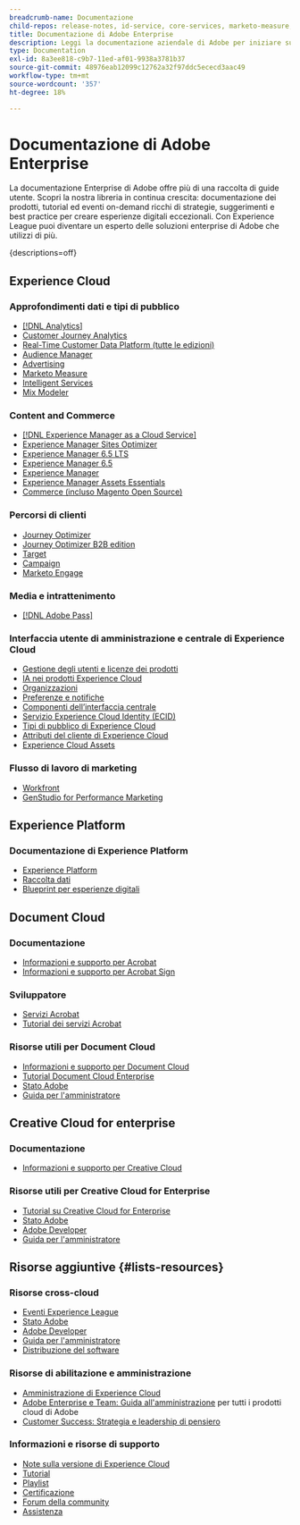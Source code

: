 ```yaml
---
breadcrumb-name: Documentazione
child-repos: release-notes, id-service, core-services, marketo-measure, deliverability-learn, dynamic-media-developer-resources, dynamic-media-classic, journeys
title: Documentazione di Adobe Enterprise
description: Leggi la documentazione aziendale di Adobe per iniziare subito a utilizzare il software Adobe, sfruttare le conoscenze esistenti e diventare un utente esperto. Accedi a guide, tutorial, playlist e note sulla versione per le soluzioni Adobe Enterprise su Experience Cloud, Experience Platform, Document Cloud e Creative Cloud for enterprise.
type: Documentation
exl-id: 8a3ee818-c9b7-11ed-af01-9938a3781b37
source-git-commit: 48976eab12099c12762a32f97ddc5ececd3aac49
workflow-type: tm+mt
source-wordcount: '357'
ht-degree: 18%

---
```



# Documentazione di Adobe Enterprise

La documentazione Enterprise di Adobe offre più di una raccolta di guide utente. Scopri la nostra libreria in continua crescita: documentazione dei prodotti, tutorial ed eventi on-demand ricchi di strategie, suggerimenti e best practice per creare esperienze digitali eccezionali. Con Experience League puoi diventare un esperto delle soluzioni enterprise di Adobe che utilizzi di più.

{descriptions=off}

## Experience Cloud

### Approfondimenti dati e tipi di pubblico

+ [[!DNL Analytics]](analytics.md)
+ [Customer Journey Analytics](customer-journey-analytics.md)
+ [Real-Time Customer Data Platform (tutte le edizioni)](real-time-customer-data-platform.md)
+ [Audience Manager](audience-manager.md)
+ [Advertising](advertising.md)
+ [Marketo Measure](marketo-measure.md)
+ [Intelligent Services](intelligent-services.md)
+ [Mix Modeler](mix-modeler.md)

### Content and Commerce

+ [[!DNL Experience Manager as a Cloud Service]](experience-manager-cloud-service.md)
+ [Experience Manager Sites Optimizer](https://experienceleague.adobe.com/en/docs/experience-manager-sites-optimizer/content/home)
+ [Experience Manager 6.5 LTS](experience-manager-65-lts.md)
+ [Experience Manager 6.5](experience-manager-65.md)
+ [Experience Manager ](experience-manager-release-information#/help/using/aem-previous-versions.md)
+ [Experience Manager Assets Essentials](experience-manager-assets-essentials#help)
+ [Commerce (incluso Magento Open Source)](commerce.md)

### Percorsi di clienti

+ [Journey Optimizer](journey-optimizer.md)
+ [Journey Optimizer B2B edition](journey-optimizer-b2b.md)
+ [Target](target.md)
+ [Campaign](campaign.md)
+ [Marketo Engage](marketo-engage.md)

### Media e intrattenimento

+ [[!DNL Adobe Pass]](pass.md)

### Interfaccia utente di amministrazione e centrale di Experience Cloud

+ [Gestione degli utenti e licenze dei prodotti](core-services#/help/interface/administration/admin-console.md)
+ [IA nei prodotti Experience Cloud](core-services#/help/interface/features/generative-ai.md)
+ [Organizzazioni](core-services#/help/interface/administration/organizations.md)
+ [Preferenze e notifiche](core-services#/help/interface/features/account-preferences.md)
+ [Componenti dell’interfaccia centrale](core-services#interface)
+ [Servizio Experience Cloud Identity (ECID)](id-service#using)
+ [Tipi di pubblico di Experience Cloud](core-services#/help/interface/services/audiences/overview.md)
+ [Attributi del cliente di Experience Cloud](core-services#/help/interface/services/customer-attributes/attributes.md)
+ [Experience Cloud Assets](core-services#/help/interface/services/assets/experience-cloud-assets.md)

### Flusso di lavoro di marketing

+ [Workfront](workfront.md)
+ [GenStudio for Performance Marketing](genstudio-for-performance-marketing.md)

<!--
+ [Workfront Tutorials](workfront-learn#tutorials-workfront)
-->

## Experience Platform

### Documentazione di Experience Platform

+ [Experience Platform](experience-platform.md)
+ [Raccolta dati](data-collection.md)
+ [Blueprint per esperienze digitali](blueprints-learn#architecture)

## Document Cloud

### Documentazione

+ [Informazioni e supporto per Acrobat](https://helpx.adobe.com/support/acrobat.html)
+ [Informazioni e supporto per Acrobat Sign](https://helpx.adobe.com/support/sign.html)

### Sviluppatore

+ [Servizi Acrobat](https://developer.adobe.com/document-services/docs/overview/)
+ [Tutorial dei servizi Acrobat](acrobat-services-learn#tutorials)

### Risorse utili per Document Cloud

+ [Informazioni e supporto per Document Cloud](https://helpx.adobe.com/support/document-cloud.html)
+ [Tutorial Document Cloud Enterprise](https://experienceleague.adobe.com/docs/home-tutorials.html#document-cloud-tutorials)
+ [Stato Adobe](https://status.adobe.com/)
+ [Guida per l&#39;amministratore](https://helpx.adobe.com/it/enterprise/admin-guide.html)

## Creative Cloud for enterprise

### Documentazione

+ [Informazioni e supporto per Creative Cloud](https://helpx.adobe.com/support/creative-cloud.html)

### Risorse utili per Creative Cloud for Enterprise

+ [Tutorial su Creative Cloud for Enterprise](creative-cloud-enterprise-learn#cce-learning-hub)
+ [Stato Adobe](https://status.adobe.com/)
+ [Adobe Developer](https://developer.adobe.com/)
+ [Guida per l&#39;amministratore](https://helpx.adobe.com/it/enterprise/admin-guide.html)

## Risorse aggiuntive {#lists-resources}

### Risorse cross-cloud

+ [Eventi Experience League](https://experienceleague.adobe.com/docs/release-notes/experience-cloud/current.html#events)
+ [Stato Adobe](https://status.adobe.com/)
+ [Adobe Developer](https://developer.adobe.com/)
+ [Guida per l&#39;amministratore](https://helpx.adobe.com/it/enterprise/admin-guide.html)
+ [Distribuzione del software](experience-cloud#software-distribution)

### Risorse di abilitazione e amministrazione

+ [Amministrazione di Experience Cloud](core-services#/help/interface/administration/admin-tool-experience-cloud.md)
+ [Adobe Enterprise e Team: Guida all&#39;amministrazione](https://helpx.adobe.com/it/enterprise/managing/user-guide.html) per tutti i prodotti cloud di Adobe
+ [Customer Success: Strategia e leadership di pensiero](customer-success#customer-success)

### Informazioni e risorse di supporto

+ [Note sulla versione di Experience Cloud](release-notes#experience-cloud)
+ [Tutorial](home-tutorials.md)
+ [Playlist](https://experienceleague.adobe.com/en/playlists)
+ [Certificazione](certification#program)
+ [Forum della community](https://experienceleaguecommunities.adobe.com)
+ [Assistenza](https://experienceleague.adobe.com/?support-solution=General&support-tab=homehome?lang=it#support)

<!--
+ [Events](events.md)
-->
